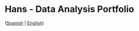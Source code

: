 # Hans - Data Analysis Portfolio 
([Spanish](https://github.com/HansAllTech/Hans_Data_Analysis_Portfolio/blob/main/Proyectos.md#tabla-de-contenido-es--en) | [English](https://github.com/HansAllTech/Hans_Data_Analysis_Portfolio/blob/main/Projects.md#table-of-content-es--en))                      
                                                              
                                                                                                                                                                                                             
                                                            
                                                                    
                                         
                         
                        
              
     
            
       
   
 
 
 
